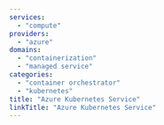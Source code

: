 ```yaml
---
services:
  - "compute"
providers:
  - "azure"
domains:
  - "containerization"
  - "managed service"
categories:
  - "container orchestrator"
  - "kubernetes"
title: "Azure Kubernetes Service"
linkTitle: "Azure Kubernetes Service"
---
```

